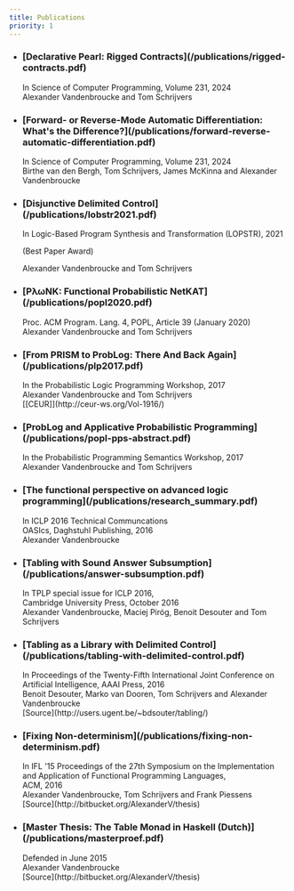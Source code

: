 ```yaml
---
title: Publications
priority: 1
---
```

<div class="panel panel-default">

<ul class = "list-group">

<li class="list-group-item">
<h3 class="publication-title">[Declarative Pearl: Rigged Contracts](/publications/rigged-contracts.pdf)</h3>
<div class="publication-status">In Science of Computer Programming, Volume 231, 2024</div>
<div class="publication-authors"><span class="glyphicon glyphicon-user" />Alexander Vandenbroucke and Tom Schrijvers
</div>


<li class="list-group-item">
<h3 class="publication-title">[Forward- or Reverse-Mode Automatic Differentiation: What's the Difference?](/publications/forward-reverse-automatic-differentiation.pdf)</h3>
<div class="publication-status">In Science of Computer Programming, Volume 231, 2024</div>
<div class="publication-authors"><span class="glyphicon glyphicon-user" />Birthe van den Bergh, Tom Schrijvers, James McKinna and Alexander Vandenbroucke
</div>

<li class="list-group-item">
<h3 class="publication-title">[Disjunctive Delimited Control](/publications/lobstr2021.pdf)</h3>
<div class="publication-status">
In Logic-Based Program Synthesis and Transformation (LOPSTR), 2021

(Best Paper Award)
</div>
<div class="publication-authors"><span class="glyphicon glyphicon-user"></span>Alexander Vandenbroucke and Tom Schrijvers</div>
</li>

<li class="list-group-item">
<h3 class="publication-title">[P&lambda;&omega;NK: Functional Probabilistic NetKAT](/publications/popl2020.pdf)</h3>
<div class="publication-status">Proc. ACM Program. Lang. 4, POPL, Article 39 (January 2020)</div>
<div class="publication-authors"><span class="glyphicon glyphicon-user"></span>Alexander Vandenbroucke and Tom Schrijvers</div>
</li>

<li class="list-group-item">
<h3 class="publication-title">[From PRISM to ProbLog: There And Back Again](/publications/plp2017.pdf)</h3>
<div class="publication-status">In the Probabilistic Logic Programming Workshop, 2017</div>
<div class="publication-authors"><span class="glyphicon glyphicon-user"></span>Alexander Vandenbroucke and Tom Schrijvers</div>
[[CEUR]](http://ceur-ws.org/Vol-1916/)
</li>


<li class="list-group-item">
<h3 class="publication-title">
 [ProbLog and Applicative Probabilistic Programming](/publications/popl-pps-abstract.pdf)
</h3>
<div class="publication-status">In the Probabilistic Programming Semantics Workshop, 2017</div>
<div class="publication-authors"><span class="glyphicon glyphicon-user"></span>Alexander Vandenbroucke and Tom Schrijvers</div>
</li>

<li class="list-group-item">
<h3 class="publication-title">
[The functional perspective on advanced logic programming](/publications/research_summary.pdf)</td>
</h3>
<div class="publication-status">In ICLP 2016 Technical Communcations<br />OASIcs, Daghstuhl Publishing, 2016</div>
<div class="publication-authors"><span class="glyphicon glyphicon-user"></span>Alexander Vandenbroucke</div>
</li>

<li class="list-group-item">
<h3 class="publication-title">[Tabling with Sound Answer Subsumption](/publications/answer-subsumption.pdf)</h3>
<div class="publication-status">In TPLP special issue for ICLP 2016,<br />Cambridge University Press, October 2016</div>
<div class="publication-authors"><span class="glyphicon glyphicon-user"></span>Alexander Vandenbroucke, Maciej Piro&#769;g, Benoit Desouter and Tom Schrijvers</div>
</li>

<li class="list-group-item">
<h3 class="publication-title">[Tabling as a Library with Delimited Control](/publications/tabling-with-delimited-control.pdf)</h3>
<div class="publication-status">In Proceedings of the Twenty-Fifth International Joint Conference on Artificial Intelligence, AAAI Press, 2016</div>
<div class="publication-authors"><span class="glyphicon glyphicon-user"></span>Benoit Desouter, Marko van Dooren, Tom Schrijvers and Alexander Vandenbroucke</div>
<div class="publication-source">
[Source](http://users.ugent.be/~bdsouter/tabling/)
</div>
</li>

<li class="list-group-item">
<h3 class="publication-title">[Fixing Non-determinism](/publications/fixing-non-determinism.pdf)</h3>
<div class="publication-status">In IFL '15 Proceedings of the 27th Symposium on the Implementation and Application of Functional Programming Languages,<br />ACM, 2016</td>
<div class="publication-authors"><span class="glyphicon glyphicon-user"></span>Alexander Vandenbroucke, Tom Schrijvers and Frank Piessens</div> 
<div class="publication-source">
[Source](http://bitbucket.org/AlexanderV/thesis)
</div>
</li>

<li class="list-group-item">
<h3 class="publication-title">[Master Thesis: The Table Monad in Haskell (Dutch)](/publications/masterproef.pdf)</h3>
<div class="publication-status">Defended in June 2015</div>
<div class="publication-authors"><span class="glyphicon glyphicon-user"></span>Alexander Vandenbroucke</div>
<div class="publication-source">
[Source](http://bitbucket.org/AlexanderV/thesis)
</div>
</li>

</div>
